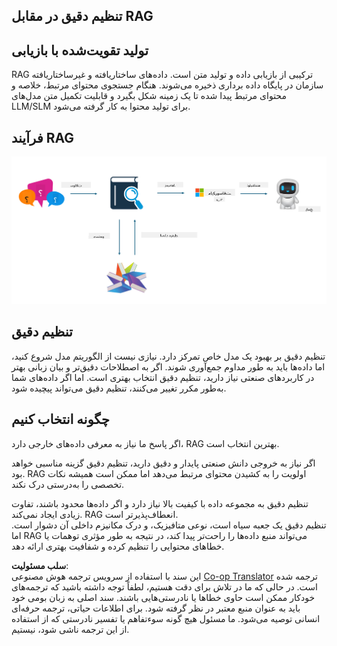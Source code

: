 <!--
CO_OP_TRANSLATOR_METADATA:
{
  "original_hash": "e4e010400c2918557b36bb932a14004c",
  "translation_date": "2025-07-17T09:26:52+00:00",
  "source_file": "md/03.FineTuning/FineTuning_vs_RAG.md",
  "language_code": "fa"
}
-->
## تنظیم دقیق در مقابل RAG

## تولید تقویت‌شده با بازیابی

RAG ترکیبی از بازیابی داده و تولید متن است. داده‌های ساختاریافته و غیرساختاریافته سازمان در پایگاه داده برداری ذخیره می‌شوند. هنگام جستجوی محتوای مرتبط، خلاصه و محتوای مرتبط پیدا شده تا یک زمینه شکل بگیرد و قابلیت تکمیل متن مدل‌های LLM/SLM برای تولید محتوا به کار گرفته می‌شود.

## فرآیند RAG
![FinetuningvsRAG](../../../../translated_images/rag.2014adc59e6f6007bafac13e800a6cbc3e297fbb9903efe20a93129bd13987e9.fa.png)

## تنظیم دقیق
تنظیم دقیق بر بهبود یک مدل خاص تمرکز دارد. نیازی نیست از الگوریتم مدل شروع کنید، اما داده‌ها باید به طور مداوم جمع‌آوری شوند. اگر به اصطلاحات دقیق‌تر و بیان زبانی بهتر در کاربردهای صنعتی نیاز دارید، تنظیم دقیق انتخاب بهتری است. اما اگر داده‌های شما به‌طور مکرر تغییر می‌کنند، تنظیم دقیق می‌تواند پیچیده شود.

## چگونه انتخاب کنیم
اگر پاسخ ما نیاز به معرفی داده‌های خارجی دارد، RAG بهترین انتخاب است.

اگر نیاز به خروجی دانش صنعتی پایدار و دقیق دارید، تنظیم دقیق گزینه مناسبی خواهد بود. RAG اولویت را به کشیدن محتوای مرتبط می‌دهد اما ممکن است همیشه نکات تخصصی را به‌درستی درک نکند.

تنظیم دقیق به مجموعه داده با کیفیت بالا نیاز دارد و اگر داده‌ها محدود باشند، تفاوت زیادی ایجاد نمی‌کند. RAG انعطاف‌پذیرتر است.  
تنظیم دقیق یک جعبه سیاه است، نوعی متافیزیک، و درک مکانیزم داخلی آن دشوار است. اما RAG می‌تواند منبع داده‌ها را راحت‌تر پیدا کند، در نتیجه به طور مؤثری توهمات یا خطاهای محتوایی را تنظیم کرده و شفافیت بهتری ارائه دهد.

**سلب مسئولیت**:  
این سند با استفاده از سرویس ترجمه هوش مصنوعی [Co-op Translator](https://github.com/Azure/co-op-translator) ترجمه شده است. در حالی که ما در تلاش برای دقت هستیم، لطفاً توجه داشته باشید که ترجمه‌های خودکار ممکن است حاوی خطاها یا نادرستی‌هایی باشند. سند اصلی به زبان بومی خود باید به عنوان منبع معتبر در نظر گرفته شود. برای اطلاعات حیاتی، ترجمه حرفه‌ای انسانی توصیه می‌شود. ما مسئول هیچ گونه سوءتفاهم یا تفسیر نادرستی که از استفاده از این ترجمه ناشی شود، نیستیم.